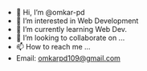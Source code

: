 - 👋 Hi, I’m @omkar-pd
- 👀 I’m interested in Web Development
- 🌱 I’m currently learning Web Dev.
- 💞️ I’m looking to collaborate on ...
- 📫 How to reach me ...
- Email: omkarpd109@gmail.com

<!---
omkar-pd/omkar-pd is a ✨ special ✨ repository because its `README.md` (this file) appears on your GitHub profile.
You can click the Preview link to take a look at your changes.
--->
